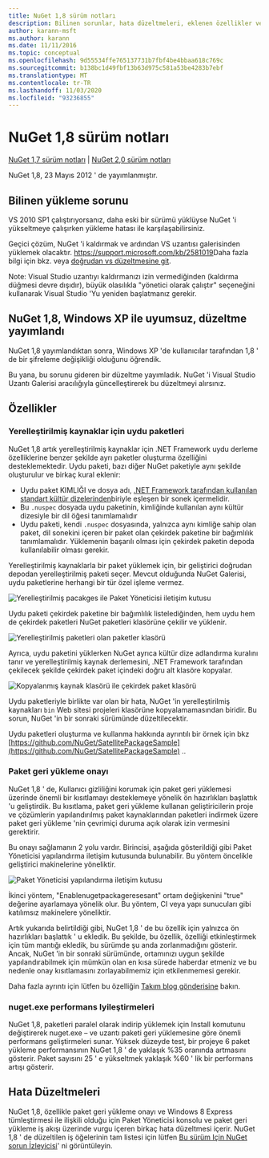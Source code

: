 ```yaml
---
title: NuGet 1,8 sürüm notları
description: Bilinen sorunlar, hata düzeltmeleri, eklenen özellikler ve CCR 'ler dahil olmak üzere NuGet 1,8 sürüm notları.
author: karann-msft
ms.author: karann
ms.date: 11/11/2016
ms.topic: conceptual
ms.openlocfilehash: 9d55534ffe765137731b7fbf4be4bbaa618c769c
ms.sourcegitcommit: b138bc1d49fbf13b63d975c581a53be4283b7ebf
ms.translationtype: MT
ms.contentlocale: tr-TR
ms.lasthandoff: 11/03/2020
ms.locfileid: "93236855"
---
```

# <a name="nuget-18-release-notes"></a>NuGet 1,8 sürüm notları

[NuGet 1,7 sürüm notları](../release-notes/nuget-1.7.md)  |  [NuGet 2,0 sürüm notları](../release-notes/nuget-2.0.md)

NuGet 1,8, 23 Mayıs 2012 ' de yayımlanmıştır.

## <a name="known-installation-issue"></a>Bilinen yükleme sorunu
VS 2010 SP1 çalıştırıyorsanız, daha eski bir sürümü yüklüyse NuGet 'i yükseltmeye çalışırken yükleme hatası ile karşılaşabilirsiniz.

Geçici çözüm, NuGet 'i kaldırmak ve ardından VS uzantısı galerisinden yüklemek olacaktır.  <https://support.microsoft.com/kb/2581019>Daha fazla bilgi için bkz. veya [doğrudan vs düzeltmesine git](http://bit.ly/vsixcertfix).

Note: Visual Studio uzantıyı kaldırmanızı izin vermediğinden (kaldırma düğmesi devre dışıdır), büyük olasılıkla "yönetici olarak çalıştır" seçeneğini kullanarak Visual Studio 'Yu yeniden başlatmanız gerekir.

## <a name="nuget-18-incompatible-with-windows-xp-hotfix-published"></a>NuGet 1,8, Windows XP ile uyumsuz, düzeltme yayımlandı

NuGet 1,8 yayımlandıktan sonra, Windows XP 'de kullanıcılar tarafından 1,8 ' de bir şifreleme değişikliği olduğunu öğrendik.

Bu yana, bu sorunu gideren bir düzeltme yayımladık.  NuGet 'i Visual Studio Uzantı Galerisi aracılığıyla güncelleştirerek bu düzeltmeyi alırsınız.

## <a name="features"></a>Özellikler

### <a name="satellite-packages-for-localized-resources"></a>Yerelleştirilmiş kaynaklar için uydu paketleri
NuGet 1,8 artık yerelleştirilmiş kaynaklar için .NET Framework uydu derleme özelliklerine benzer şekilde ayrı paketler oluşturma özelliğini desteklemektedir.  Uydu paketi, bazı diğer NuGet paketiyle aynı şekilde oluşturulur ve birkaç kural eklenir:

* Uydu paket KIMLIĞI ve dosya adı, [.NET Framework tarafından kullanılan standart kültür dizelerinden](/openspecs/windows_protocols/ms-lcid/a9eac961-e77d-41a6-90a5-ce1a8b0cdb9c)biriyle eşleşen bir sonek içermelidir.
* Bu `.nuspec` dosyada uydu paketinin, kimliğinde kullanılan aynı kültür dizesiyle bir dil öğesi tanımlamalıdır
* Uydu paketi, kendi `.nuspec` dosyasında, yalnızca aynı kimliğe sahip olan paket, dil sonekini içeren bir paket olan çekirdek paketine bir bağımlılık tanımlamalıdır.  Yüklemenin başarılı olması için çekirdek paketin depoda kullanılabilir olması gerekir.

Yerelleştirilmiş kaynaklarla bir paket yüklemek için, bir geliştirici doğrudan depodan yerelleştirilmiş paketi seçer. Mevcut olduğunda NuGet Galerisi, uydu paketlerine herhangi bir tür özel işleme vermez.

![Yerelleştirilmiş pacakges ile Paket Yöneticisi iletişim kutusu](./media/dlg-w-loc-packs.png)

Uydu paketi çekirdek paketine bir bağımlılık listelediğinden, hem uydu hem de çekirdek paketleri NuGet paketleri klasörüne çekilir ve yüklenir.

![Yerelleştirilmiş paketleri olan paketler klasörü](./media/fldr-loc-packs.png)

Ayrıca, uydu paketini yüklerken NuGet ayrıca kültür dize adlandırma kuralını tanır ve yerelleştirilmiş kaynak derlemesini, .NET Framework tarafından çekilecek şekilde çekirdek paket içindeki doğru alt klasöre kopyalar.

![Kopyalanmış kaynak klasörü ile çekirdek paket klasörü](./media/fldr-copied-loc.png)

Uydu paketleriyle birlikte var olan bir hata, NuGet 'in yerelleştirilmiş kaynakları `bin` Web sitesi projeleri klasörüne kopyalamamasından biridir.  Bu sorun, NuGet 'in bir sonraki sürümünde düzeltilecektir.

Uydu paketleri oluşturma ve kullanma hakkında ayrıntılı bir örnek için bkz [https://github.com/NuGet/SatellitePackageSample](https://github.com/NuGet/SatellitePackageSample) ..

### <a name="package-restore-consent"></a>Paket geri yükleme onayı
NuGet 1,8 ' de, Kullanıcı gizliliğini korumak için paket geri yüklemesi üzerinde önemli bir kısıtlamayı desteklemeye yönelik ön hazırlıkları başlattık 'u geliştirdik. Bu kısıtlama, paket geri yükleme kullanan geliştiricilerin proje ve çözümlerin yapılandırılmış paket kaynaklarından paketleri indirmek üzere paket geri yükleme 'nin çevrimiçi duruma açık olarak izin vermesini gerektirir.

Bu onayı sağlamanın 2 yolu vardır. Birincisi, aşağıda gösterildiği gibi Paket Yöneticisi yapılandırma iletişim kutusunda bulunabilir.  Bu yöntem öncelikle geliştirici makinelerine yöneliktir.

![Paket Yöneticisi yapılandırma iletişim kutusu](./media/pr-consent-configdlg.png)

İkinci yöntem, "Enablenugetpackageresesant" ortam değişkenini "true" değerine ayarlamaya yönelik olur.  Bu yöntem, CI veya yapı sunucuları gibi katılımsız makinelere yöneliktir.

Artık yukarıda belirtildiği gibi, NuGet 1,8 ' de bu özellik için yalnızca ön hazırlıkları başlattık ' u ekledik.  Bu şekilde, bu özellik, özelliği etkinleştirmek için tüm mantığı ekledik, bu sürümde şu anda zorlanmadığını gösterir. Ancak, NuGet 'in bir sonraki sürümünde, ortamınızı uygun şekilde yapılandırabilmek için mümkün olan en kısa sürede haberdar etmeniz ve bu nedenle onay kısıtlamasını zorlayabilmemiz için etkilenmemesi gerekir.

Daha fazla ayrıntı için lütfen bu özelliğin [Takım blog gönderisine](http://blog.nuget.org/20120518/package-restore-and-consent.html) bakın.

### <a name="nugetexe-performance-improvements"></a>nuget.exe performans Iyileştirmeleri
NuGet 1,8, paketleri paralel olarak indirip yüklemek için Install komutunu değiştirerek nuget.exe – ve uzantı paketi geri yüklemesine göre önemli performans geliştirmeleri sunar.  Yüksek düzeyde test, bir projeye 6 paket yükleme performansının NuGet 1,8 ' de yaklaşık %35 oranında artmasını gösterir.  Paket sayısını 25 ' e yükseltmek yaklaşık %60 ' lik bir performans artışı gösterir.

## <a name="bug-fixes"></a>Hata Düzeltmeleri
NuGet 1,8, özellikle paket geri yükleme onayı ve Windows 8 Express tümleştirmesi ile ilişkili olduğu için Paket Yöneticisi konsolu ve paket geri yükleme iş akışı üzerinde vurgu içeren birkaç hata düzeltmesi içerir.
NuGet 1,8 ' de düzeltilen iş öğelerinin tam listesi için lütfen [Bu sürüm Için NuGet sorun İzleyicisi](http://nuget.codeplex.com/workitem/list/advanced?keyword=&status=Closed&type=All&priority=All&release=NuGet%201.8&assignedTo=All&component=All&sortField=Votes&sortDirection=Descending&page=0)' ni görüntüleyin.